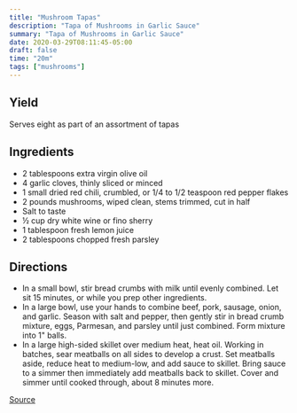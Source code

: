 ```yaml
---
title: "Mushroom Tapas"
description: "Tapa of Mushrooms in Garlic Sauce"
summary: "Tapa of Mushrooms in Garlic Sauce"
date: 2020-03-29T08:11:45-05:00
draft: false
time: "20m"
tags: ["mushrooms"]
---
```


## Yield

Serves eight as part of an assortment of tapas

## Ingredients

- 2 tablespoons extra virgin olive oil
- 4 garlic cloves, thinly sliced or minced
- 1 small dried red chili, crumbled, or 1/4 to 1/2 teaspoon red pepper flakes
- 2 pounds mushrooms, wiped clean, stems trimmed, cut in half
- Salt to taste
- ½ cup dry white wine or fino sherry
- 1 tablespoon fresh lemon juice
- 2 tablespoons chopped fresh parsley

## Directions

- In a small bowl, stir bread crumbs with milk until evenly combined. Let sit 15 minutes, or while you prep other ingredients.
- In a large bowl, use your hands to combine beef, pork, sausage, onion, and garlic. Season with salt and pepper, then gently stir in bread crumb mixture, eggs, Parmesan, and parsley until just combined. Form mixture into 1" balls.
- In a large high-sided skillet over medium heat, heat oil. Working in batches, sear meatballs on all sides to develop a crust. Set meatballs aside, reduce heat to medium-low, and add sauce to skillet. Bring sauce to a simmer then immediately add meatballs back to skillet. Cover and simmer until cooked through, about 8 minutes more.


[Source](https://cooking.nytimes.com/recipes/1013385-tapa-of-mushrooms-in-garlic-sauce)

